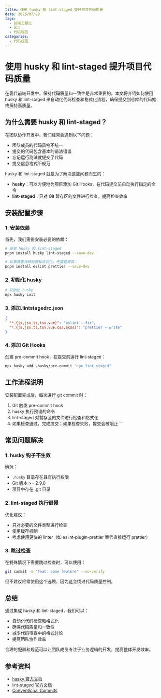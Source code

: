 ```yaml
---
title: 使用 husky 和 lint-staged 提升项目代码质量
date: 2025/07/29
tags:
  - 前端工程化
  - Git
  - 代码规范
categories:
  - 代码规范
---
```


# 使用 husky 和 lint-staged 提升项目代码质量

在现代前端开发中，保持代码质量和一致性是非常重要的。本文将介绍如何使用 husky 和 lint-staged 来自动化代码检查和格式化流程，确保提交到仓库的代码始终保持高质量。

## 为什么需要 husky 和 lint-staged？

在团队协作开发中，我们经常会遇到以下问题：
- 团队成员的代码风格不统一
- 提交的代码包含基本的语法错误
- 忘记运行测试就提交了代码
- 提交信息格式不规范

husky 和 lint-staged 就是为了解决这些问题而生的：
- **husky**：可以方便地为项目添加 Git Hooks，在代码提交前自动执行指定的命令
- **lint-staged**：只对 Git 暂存区的文件进行检查，提高检查效率

## 安装配置步骤

### 1. 安装依赖

首先，我们需要安装必要的依赖：

```bash
# 安装 husky 和 lint-staged
pnpm install husky lint-staged --save-dev

# 如果需要代码检查和格式化，还需要安装：
pnpm install eslint prettier --save-dev
```

### 2. 初始化 husky

```bash
# 初始化 husky
npx husky init
```
### 3. 添加.lintstagedrc.json
```json
{
  "*.{js,jsx,ts,tsx,vue}": "eslint --fix",
  "*.{js,jsx,ts,tsx,vue,css,scss}": "prettier --write"
}
```

### 4. 添加 Git Hooks

创建 pre-commit hook，在提交前运行 lint-staged：

```bash
npx husky add .husky/pre-commit "npx lint-staged"
```

## 工作流程说明

安装配置完成后，每次进行 git commit 时：

1. Git 触发 pre-commit hook
2. husky 执行预设的命令
3. lint-staged 对暂存区的文件进行检查和格式化
4. 如果检查通过，完成提交；如果检查失败，提交会被阻止
``

## 常见问题解决

### 1. husky 钩子不生效

确保：
- `.husky` 目录存在且有执行权限
- Git 版本 >= 2.9.0
- 项目中存在 .git 目录

### 2. lint-staged 执行很慢

优化建议：
- 只对必要的文件类型进行检查
- 使用缓存机制
- 考虑使用更快的 linter（如 eslint-plugin-prettier 替代直接运行 prettier）

### 3. 跳过检查

在特殊情况下需要跳过检查时，可以使用：

```bash
git commit -m "feat: some feature" --no-verify
```

但不建议经常使用这个选项，因为这会绕过代码质量控制。

## 总结

通过集成 husky 和 lint-staged，我们可以：
- 自动化代码检查和格式化
- 确保代码质量和一致性
- 减少代码审查中的格式讨论
- 提高团队协作效率

合理的配置和规范可以让团队成员专注于业务逻辑的开发，提高整体开发效率。

## 参考资料

- [husky 官方文档](https://typicode.github.io/husky/)
- [lint-staged 官方文档](https://github.com/okonet/lint-staged)
- [Conventional Commits](https://www.conventionalcommits.org/)